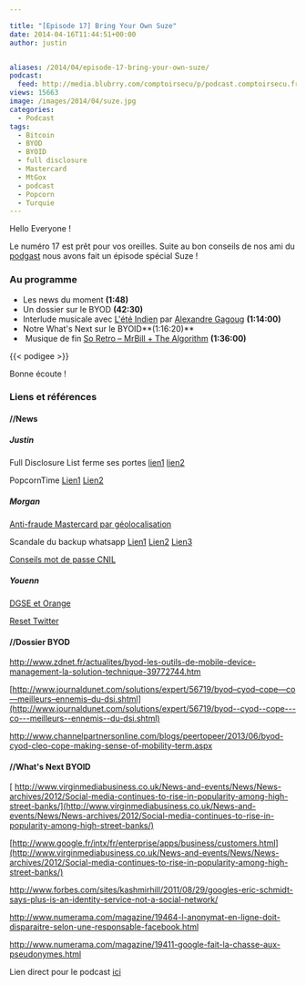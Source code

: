 ```yaml
---

title: "[Episode 17] Bring Your Own Suze"
date: 2014-04-16T11:44:51+00:00
author: justin


aliases: /2014/04/episode-17-bring-your-own-suze/
podcast:
  feed: http://media.blubrry.com/comptoirsecu/p/podcast.comptoirsecu.fr/CSEC.EP17.2014-04-15.BYOS.mp3
views: 15663
image: /images/2014/04/suze.jpg
categories:
  - Podcast
tags:
  - Bitcoin
  - BYOD
  - BYOID
  - full disclosure
  - Mastercard
  - MtGox
  - podcast
  - Popcorn
  - Turquie
---
```

Hello Everyone !

Le numéro 17 est prêt pour vos oreilles. Suite au bon conseils de nos ami du [podgast](http://www.podgast.net/) nous avons fait un épisode spécial Suze !

### Au programme

  * Les news du moment **(1:48)**
  * Un dossier sur le BYOD **(42:30)**
  * Interlude musicale avec [L'été Indien](https://soundcloud.com/alexandregagoug/l-t-indien) par [Alexandre Gagoug](https://soundcloud.com/gagoug) **(1:14:00)**
  * Notre What's Next sur le BYOID**(1:16:20)**
  *  Musique de fin [So Retro – MrBill + The Algorithm](https://soundcloud.com/mrbillstunes/soretro) **(1:36:00)**


  {{< podigee >}}







Bonne écoute !

### Liens et références



#### //News

##### Justin

Full Disclosure List ferme ses portes [lien1](http://lwn.net/Articles/591045/) [lien2](http://www.zataz.com/news/23330/Full-Disclosure-Security-List-ferme-ses-portes.html)

PopcornTime [Lien1](http://korben.info/popcorn-time-clone.html) [Lien2](http://techcrunch.com/2014/03/17/popcorn-time-is-hollywoods-worst-nightmare-and-it-cant-be-stopped/)

##### Morgan

[Anti-fraude Mastercard par géolocalisation](http://nakedsecurity.sophos.com/2014/02/26/mastercard-aims-to-reduce-card-fraud-with-smartphone-geo-location-technology/)

Scandale du backup whatsapp [Lien1](http://nakedsecurity.sophos.com/2014/03/19/whatsapp-and-privacy-will-facebook-make-things-better-worse-or-both/) [Lien2](http://bas.bosschert.nl/steal-whatsapp-update/) [Lien3](https://joindiaspora.com/posts/3787235)

[Conseils mot de passe CNIL](http://www.numerama.com/magazine/28720-comment-securiser-ses-mots-de-passe-les-explications-de-la-cnil.html)

##### Youenn

[DGSE et Orange](http://www.lemonde.fr/international/article/2014/03/20/dgse-orange-des-liaisons-incestueuses_4386264_3210.html)

[Reset Twitter](http://techcrunch.com/2014/03/03/twitter-password-reset-hacked/)

#### //Dossier BYOD

<http://www.zdnet.fr/actualites/byod-les-outils-de-mobile-device-management-la-solution-technique-39772744.htm>

[http://www.journaldunet.com/solutions/expert/56719/byod–cyod–cope—co—meilleurs–ennemis–du-dsi.shtml](http://www.journaldunet.com/solutions/expert/56719/byod--cyod--cope---co---meilleurs--ennemis--du-dsi.shtml)

<http://www.channelpartnersonline.com/blogs/peertopeer/2013/06/byod-cyod-cleo-cope-making-sense-of-mobility-term.aspx>



#### //What's Next BYOID

[ http://www.virginmediabusiness.co.uk/News-and-events/News/News-archives/2012/Social-media-continues-to-rise-in-popularity-among-high-street-banks/](http://www.virginmediabusiness.co.uk/News-and-events/News/News-archives/2012/Social-media-continues-to-rise-in-popularity-among-high-street-banks/)

 [http://www.google.fr/intx/fr/enterprise/apps/business/customers.html](http://www.virginmediabusiness.co.uk/News-and-events/News/News-archives/2012/Social-media-continues-to-rise-in-popularity-among-high-street-banks/)

<http://www.forbes.com/sites/kashmirhill/2011/08/29/googles-eric-schmidt-says-plus-is-an-identity-service-not-a-social-network/>

<http://www.numerama.com/magazine/19464-l-anonymat-en-ligne-doit-disparaitre-selon-une-responsable-facebook.html>

<http://www.numerama.com/magazine/19411-google-fait-la-chasse-aux-pseudonymes.html>



Lien direct pour le podcast [ici](http://media.blubrry.com/comptoirsecu/p/comptoirsecu.fr/Episode/ComptoirSecu_Episode_17_BYOS.mp3)
